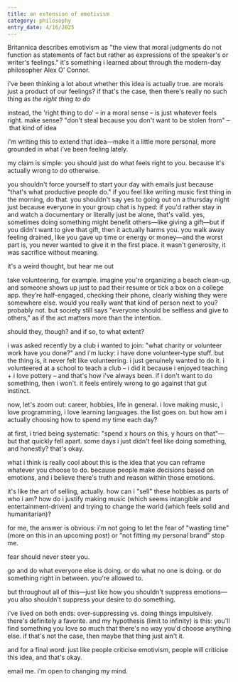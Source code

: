```yaml
---
title: an extension of emotivism
category: philosophy
entry_date: 4/16/2025
---
```


Britannica describes emotivism as "the view that moral judgments do not function as statements of fact but rather as expressions of the speaker's or writer's feelings." it's something i learned about through the modern-day philosopher Alex O' Connor.

i've been thinking a lot about whether this idea is actually true. are morals just a product of our feelings? if that's the case, then there's really no such thing as *the right thing to do*

instead, the 'right thing to do' – in a moral sense – is just whatever feels right. make sense? "don't steal because you don't want to be stolen from" – that kind of idea

i'm writing this to extend that idea—make it a little more personal, more grounded in what i've been feeling lately.

my claim is simple: you should just do what feels right to you. because it's actually wrong to do otherwise.

you shouldn't force yourself to start your day with emails just because "that's what productive people do." if you feel like writing music first thing in the morning, do that. you shouldn't say yes to going out on a thursday night just because everyone in your group chat is hyped: if you'd rather stay in and watch a documentary or literally just be alone, that's valid. yes, sometimes doing something might benefit others—like giving a gift—but if you didn't want to give that gift, then it actually harms you. you walk away feeling drained, like you gave up time or energy or money—and the worst part is, you never wanted to give it in the first place. it wasn't generosity, it was sacrifice without meaning.

it's a weird thought, but hear me out

take volunteering, for example. imagine you're organizing a beach clean-up, and someone shows up just to pad their resume or tick a box on a college app. they’re half-engaged, checking their phone, clearly wishing they were somewhere else. would you really want that kind of person next to you? probably not. but society still says "everyone should be selfless and give to others," as if the act matters more than the intention.

should they, though? and if so, to what extent?

i was asked recently by a club i wanted to join: "what charity or volunteer work have you done?" and i'm lucky: i have done volunteer-type stuff. but the thing is, it never felt like volunteering. i just genuinely wanted to do it. i volunteered at a school to teach a club – i did it because i enjoyed teaching + i love pottery – and that's how i've always been. if i don't want to do something, then i won't. it feels entirely wrong to go against that gut instinct.

now, let's zoom out: career, hobbies, life in general. i love making music, i love programming, i love learning languages. the list goes on. but how am i actually choosing how to spend my time each day?

at first, i tried being systematic: "spend x hours on this, y hours on that"—but that quickly fell apart. some days i just didn't feel like doing something, and honestly? that's okay.

what i think is really cool about this is the idea that you can reframe whatever you choose to do. because people make decisions based on emotions, and i believe there's truth and reason within those emotions.

it's like the art of selling, actually. how can i "sell" these hobbies as parts of who i am? how do i justify making music (which seems intangible and entertainment-driven) and trying to change the world (which feels solid and humanitarian)?

for me, the answer is obvious: i'm not going to let the fear of "wasting time" (more on this in an upcoming post) or "not fitting my personal brand" stop me.

fear should never steer you.

go and do what everyone else is doing. or do what no one is doing. or do something right in between. you're allowed to.

but throughout all of this—just like how you shouldn't suppress emotions—you also shouldn't suppress your desire to do something.

i've lived on both ends: over-suppressing vs. doing things impulsively. there's definitely a favorite. and my hypothesis (limit to infinity) is this: you'll find something you love so much that there's no way you'd choose anything else. if that's not the case, then maybe that thing just ain't it.

and for a final word: just like people criticise emotivism, people will criticise this idea, and that's okay.

email me. i'm open to changing my mind.

